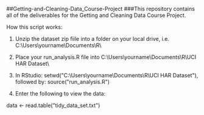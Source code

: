 ##Getting-and-Cleaning-Data_Course-Project
###This repository contains all of the deliverables for the Getting and Cleaning Data Course Project.

How this script works:

1. Unzip the dataset zip fiile into a folder on your local drive, i.e. C:\Users\yourname\Documents\R\

2. Place your run_analysis.R file into C:\Users\yourname\Documents\R\UCI HAR Dataset\

3. In RStudio: setwd("C:\Users\yourname\Documents\R\UCI HAR Dataset\"), followed by: source("run_analysis.R")

4. Enter the following to view the data:

data <- read.table("tidy_data_set.txt")
